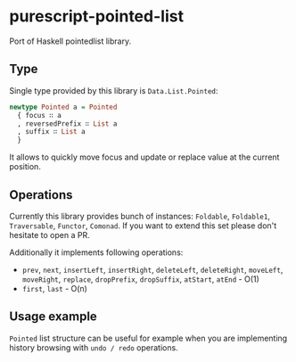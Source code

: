 # purescript-pointed-list

Port of Haskell pointedlist library.

## Type

Single type provided by this library is `Data.List.Pointed`:

```purescript
newtype Pointed a = Pointed
  { focus ∷ a
  , reversedPrefix ∷ List a
  , suffix ∷ List a
  }
```

It allows to quickly move focus and update or replace value at the current position.

## Operations

Currently this library provides bunch of instances: `Foldable`, `Foldable1`, `Traversable`, `Functor`, `Comonad`. If you want to extend this set please don't hesitate to open a PR.

Additionally it implements following operations:

* `prev`, `next`, `insertLeft`, `insertRight`, `deleteLeft`, `deleteRight`, `moveLeft`, `moveRight`, `replace`, `dropPrefix`, `dropSuffix`, `atStart`, `atEnd` - O(1)
* `first`, `last` - O(n)

## Usage example

`Pointed` list structure can be useful for example when you are implementing history browsing with `undo / redo` operations.
